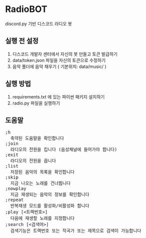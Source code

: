 # RadioBOT
discord.py 기반 디스코드 라디오 봇

## 실행 전 설정
1. 디스코드 개발자 센터에서 자신의 봇 만들고 토큰 발급하기
2. data/token.json 파일을 자신의 토큰으로 수정하기
3. 음악 풀더에 음악 채우기 ( 기본위치: data/music/ )

## 실행 방법
1. requirements.txt 에 있는 파이썬 패키지 설치하기
2. radio.py 파일을 실행하기

## 도움말
<pre>
;h
  축약된 도움말을 확인합니다
;join
  라디오의 전원을 킵니다 (음성채널에 들어가야 합니다)
;exit
  라디오의 전원을 끕니다
;list
  저장된 음악의 목록을 확인합니다
;skip
  지금 나오는 노래를 건너뜁니다
;nowplay
  지금 재생되는 음악의 정보를 확인합니다
;repeat
  반복재생 모드를 활성화/비활성화 합니다
;play [<트랙번호>]
  다음에 재생할 노래를 지정합니다
;search [<검색어>]
  검색기능은 트랙번호 또는 작곡가 또는 제목으로 검색이 가능합니다
</pre>
